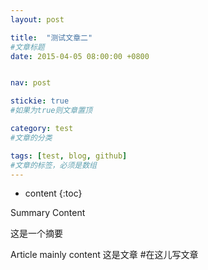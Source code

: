 ```yaml
--- 
layout: post 

title:  "测试文章二"       
#文章标题 
date: 2015-04-05 08:00:00 +0800


nav: post     

stickie: true    
#如果为true则文章置顶 

category: test         
#文章的分类 

tags: [test, blog, github]     
#文章的标签，必须是数组 
--- 
```

* content 
{:toc} 

Summary Content

这是一个摘要
<!-- more --> 

Article mainly content
这是文章
#在这儿写文章